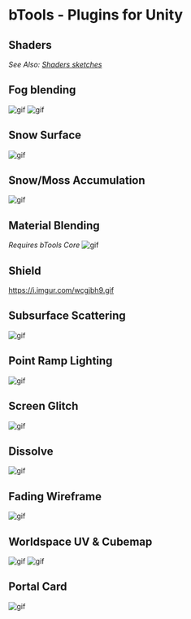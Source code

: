 # **bTools - Plugins for Unity**  

## Shaders
*See Also: [Shaders sketches](https://github.com/Blobinet/bTools-Shaders/tree/master/Includes)*

## **Fog blending**  
![gif](https://i.imgur.com/OeIrSRi.gif)
![gif](https://i.imgur.com/AOh0xNs.gif)

## **Snow Surface**  
![gif](https://i.imgur.com/LUYM2kq.gif)

## **Snow/Moss Accumulation**
![gif](https://i.imgur.com/G4BzFpn.gif)

## **Material Blending**  
*Requires bTools Core*
![gif](https://i.imgur.com/VjcXfq7.gif)

## **Shield**
https://i.imgur.com/wcgjbh9.gif

## **Subsurface Scattering**
![gif](https://i.imgur.com/oL3jnG6.gif)

## **Point Ramp Lighting**
![gif](https://i.imgur.com/mrT8IXp.gif)

## **Screen Glitch**
![gif](https://i.imgur.com/C6RAzH1.gif)

## **Dissolve**  
![gif](https://i.imgur.com/kluccFu.gif)

## **Fading Wireframe**  
![gif](https://i.imgur.com/5x3INf8.gif)

## **Worldspace UV & Cubemap**  
![gif](https://i.imgur.com/3Adi2bU.gif)
![gif](https://i.imgur.com/hziRfLr.gif)

## **Portal Card**  
![gif](https://i.imgur.com/3W6iJf7.gif)
